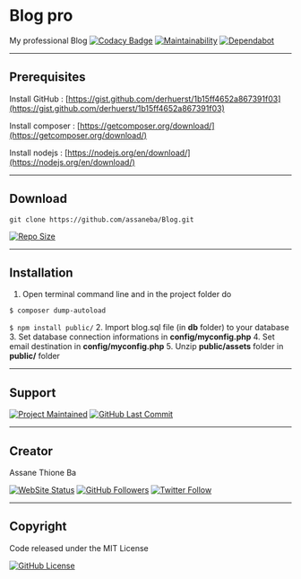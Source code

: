 # Blog pro

My professional Blog 
[![Codacy Badge](https://api.codacy.com/project/badge/Grade/19425662d367437c902476ba2cfa85c8)](https://app.codacy.com/app/assaneba/Blog?utm_source=github.com&utm_medium=referral&utm_content=assaneba/Blog&utm_campaign=Badge_Grade_Dashboard)
[![Maintainability](https://api.codeclimate.com/v1/badges/c8834b6fd1d8e46f4d71/maintainability)](https://codeclimate.com/github/assaneba/Blog/maintainability)
[![Dependabot](https://badgen.net/dependabot/dependabot/dependabot-core/?icon=dependabot)](https://github.com/assaneba/Blog/graphs/contributors)

---

## Prerequisites

Install GitHub  : [https://gist.github.com/derhuerst/1b15ff4652a867391f03](https://gist.github.com/derhuerst/1b15ff4652a867391f03)

Install composer : [https://getcomposer.org/download/](https://getcomposer.org/download/)

Install nodejs : [https://nodejs.org/en/download/](https://nodejs.org/en/download/)

---

## Download

`git clone https://github.com/assaneba/Blog.git`  
  
[![Repo Size](https://img.shields.io/github/repo-size/assaneba/Blog.svg?label=Repo+Size)](https://github.com/assaneba/Blog/tree/master)

---

## Installation

1.  Open terminal command line and in the project folder do

`$ composer dump-autoload` 

`$ npm install public/` 
2.  Import blog.sql file (in **db** folder) to your database
3.  Set database connection informations in **config/myconfig.php**
4.  Set email destination in **config/myconfig.php**
5.  Unzip **public/assets** folder in **public/** folder

---

## Support

[![Project Maintained](https://img.shields.io/maintenance/yes/2019.svg?label=Maintained)](https://github.com/assaneba/Blog)
[![GitHub Last Commit](https://img.shields.io/github/last-commit/assaneba/Blog.svg?label=Last+Commit)](https://github.com/philippebeck/portfolio/commits/master)

---

## Creator

Assane Thione Ba

[![WebSite Status](https://img.shields.io/website-up-down-green-red/https/philippebeck.net.svg?label=https://assaneba.com)](https://assaneba.com)
[![GitHub Followers](https://img.shields.io/github/followers/assaneba.svg?label=GitHub+:+assaneba+|+Followers)](https://github.com/assaneba)
[![Twitter Follow](https://badgen.net/twitter/follow/assanetba)](https://twitter.com/assanetba)

---

## Copyright

Code released under the MIT License

[![GitHub License](https://img.shields.io/github/license/assaneba/Blog.svg?label=License)](https://github.com/assaneba/Blog/blob/master/LICENSE)